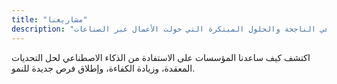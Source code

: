 ```yaml
---
title: "مشاريعنا"
description: "استكشف محفظتنا من تطبيقات الذكاء الاصطناعي الناجحة والحلول المبتكرة التي حولت الأعمال عبر الصناعات."
---
```


اكتشف كيف ساعدنا المؤسسات على الاستفادة من الذكاء الاصطناعي لحل التحديات المعقدة، وزيادة الكفاءة، وإطلاق فرص جديدة للنمو.